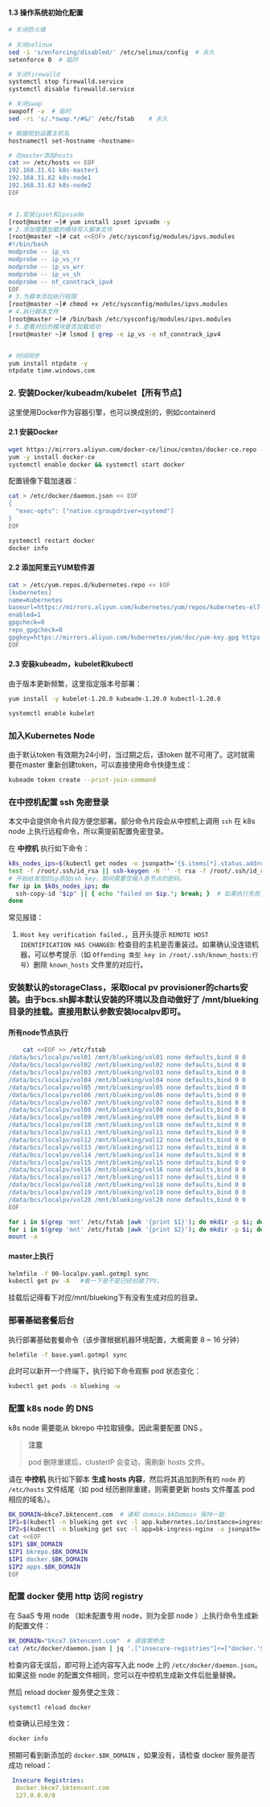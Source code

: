 #### 1.3 操作系统初始化配置
```bash
# 关闭防火墙
 
# 关闭selinux
sed -i 's/enforcing/disabled/' /etc/selinux/config  # 永久
setenforce 0  # 临时

# 关闭firewalld
systemctl stop firewalld.service
systemctl disable firewalld.service

# 关闭swap
swapoff -a  # 临时
sed -ri 's/.*swap.*/#&/' /etc/fstab    # 永久

# 根据规划设置主机名
hostnamectl set-hostname <hostname>

# 在master添加hosts
cat >> /etc/hosts << EOF
192.168.31.61 k8s-master1
192.168.31.62 k8s-node1
192.168.31.63 k8s-node2
EOF


# 1.安装ipset和ipvsadm
[root@master ~]# yum install ipset ipvsadm -y
# 2.添加需要加载的模块写入脚本文件
[root@master ~]# cat <<EOF> /etc/sysconfig/modules/ipvs.modules
#!/bin/bash
modprobe -- ip_vs
modprobe -- ip_vs_rr
modprobe -- ip_vs_wrr
modprobe -- ip_vs_sh
modprobe -- nf_conntrack_ipv4
EOF
# 3.为脚本添加执行权限
[root@master ~]# chmod +x /etc/sysconfig/modules/ipvs.modules
# 4.执行脚本文件
[root@master ~]# /bin/bash /etc/sysconfig/modules/ipvs.modules
# 5.查看对应的模块是否加载成功
[root@master ~]# lsmod | grep -e ip_vs -e nf_conntrack_ipv4


# 时间同步
yum install ntpdate -y
ntpdate time.windows.com

```
### 2. 安装Docker/kubeadm/kubelet【所有节点】
这里使用Docker作为容器引擎，也可以换成别的，例如containerd
#### 2.1 安装Docker
```bash
wget https://mirrors.aliyun.com/docker-ce/linux/centos/docker-ce.repo -O /etc/yum.repos.d/docker-ce.repo
yum -y install docker-ce
systemctl enable docker && systemctl start docker
```

配置镜像下载加速器：
```bash
cat > /etc/docker/daemon.json << EOF
{
  "exec-opts": ["native.cgroupdriver=systemd"]
}
EOF

systemctl restart docker
docker info
```
#### 2.2 添加阿里云YUM软件源
```bash
cat > /etc/yum.repos.d/kubernetes.repo << EOF
[kubernetes]
name=Kubernetes
baseurl=https://mirrors.aliyun.com/kubernetes/yum/repos/kubernetes-el7-x86_64
enabled=1
gpgcheck=0
repo_gpgcheck=0
gpgkey=https://mirrors.aliyun.com/kubernetes/yum/doc/yum-key.gpg https://mirrors.aliyun.com/kubernetes/yum/doc/rpm-package-key.gpg
EOF
```
#### 2.3 安装kubeadm，kubelet和kubectl
由于版本更新频繁，这里指定版本号部署：
```bash
yum install -y kubelet-1.20.0 kubeadm-1.20.0 kubectl-1.20.0

systemctl enable kubelet
```

### 加入Kubernetes Node
由于默认token 有效期为24小时，当过期之后，该token 就不可用了。这时就需要在master 重新创建token，可以直接使用命令快捷生成：
```bash
kubeadm token create --print-join-command
```

### 在中控机配置 ssh 免密登录
本文中会提供命令片段方便您部署。部分命令片段会从中控机上调用 `ssh` 在 k8s node 上执行远程命令，所以需提前配置免密登录。

在 **中控机** 执行如下命令：
``` bash
k8s_nodes_ips=$(kubectl get nodes -o jsonpath='{$.items[*].status.addresses[?(@.type=="InternalIP")].address}')
test -f /root/.ssh/id_rsa || ssh-keygen -N '' -t rsa -f /root/.ssh/id_rsa  # 如果不存在rsa key则创建一个。
# 开始给发现的ip添加ssh key，期间需要您输入各节点的密码。
for ip in $k8s_nodes_ips; do
  ssh-copy-id "$ip" || { echo "failed on $ip."; break; }  # 如果执行失败，则退出
done
```
常见报错：
1. `Host key verification failed.`，且开头提示 `REMOTE HOST IDENTIFICATION HAS CHANGED`: 检查目的主机是否重装过。如果确认没连错机器，可以参考提示（如 `Offending 类型 key in /root/.ssh/known_hosts:行号`）删除 `known_hosts` 文件里的对应行。


### 安装默认的storageClass，采取local pv provisioner的charts安装。由于bcs.sh脚本默认安装的环境以及自动做好了 /mnt/blueking 目录的挂载。直接用默认参数安装localpv即可。

#### 所有node节点执行
```bash
	cat <<EOF >> /etc/fstab
/data/bcs/localpv/vol01 /mnt/blueking/vol01 none defaults,bind 0 0
/data/bcs/localpv/vol02 /mnt/blueking/vol02 none defaults,bind 0 0
/data/bcs/localpv/vol03 /mnt/blueking/vol03 none defaults,bind 0 0
/data/bcs/localpv/vol04 /mnt/blueking/vol04 none defaults,bind 0 0
/data/bcs/localpv/vol05 /mnt/blueking/vol05 none defaults,bind 0 0
/data/bcs/localpv/vol06 /mnt/blueking/vol06 none defaults,bind 0 0
/data/bcs/localpv/vol07 /mnt/blueking/vol07 none defaults,bind 0 0
/data/bcs/localpv/vol08 /mnt/blueking/vol08 none defaults,bind 0 0
/data/bcs/localpv/vol09 /mnt/blueking/vol09 none defaults,bind 0 0
/data/bcs/localpv/vol10 /mnt/blueking/vol10 none defaults,bind 0 0
/data/bcs/localpv/vol11 /mnt/blueking/vol11 none defaults,bind 0 0
/data/bcs/localpv/vol12 /mnt/blueking/vol12 none defaults,bind 0 0
/data/bcs/localpv/vol13 /mnt/blueking/vol13 none defaults,bind 0 0
/data/bcs/localpv/vol14 /mnt/blueking/vol14 none defaults,bind 0 0
/data/bcs/localpv/vol15 /mnt/blueking/vol15 none defaults,bind 0 0
/data/bcs/localpv/vol16 /mnt/blueking/vol16 none defaults,bind 0 0
/data/bcs/localpv/vol17 /mnt/blueking/vol17 none defaults,bind 0 0
/data/bcs/localpv/vol18 /mnt/blueking/vol18 none defaults,bind 0 0
/data/bcs/localpv/vol19 /mnt/blueking/vol19 none defaults,bind 0 0
/data/bcs/localpv/vol20 /mnt/blueking/vol20 none defaults,bind 0 0
EOF

for i in $(grep 'mnt' /etc/fstab |awk '{print $1}'); do mkdir -p $i; done
for i in $(grep 'mnt' /etc/fstab |awk '{print $2}'); do mkdir -p $i; done
mount -a
```
#### master上执行
```bash
helmfile -f 00-localpv.yaml.gotmpl sync
kubectl get pv -A   #看一下是不是已经创建了PV。
```
挂载后记得看下对应/mnt/blueking下有没有生成对应的目录。


### 部署基础套餐后台
执行部署基础套餐命令（该步骤根据机器环境配置，大概需要 8 ~ 16 分钟）
```bash
helmfile -f base.yaml.gotmpl sync
```
此时可以新开一个终端下，执行如下命令观察 pod 状态变化：
```bash
kubectl get pods -n blueking -w
```

### 配置 k8s node 的 DNS
k8s node 需要能从 bkrepo 中拉取镜像。因此需要配置 DNS 。

>**注意**
>
>pod 删除重建后，clusterIP 会变动，需刷新 hosts 文件。

请在 **中控机** 执行如下脚本 **生成 hosts 内容**，然后将其追加到所有的 `node` 的 `/etc/hosts` 文件结尾（如 pod 经历删除重建，则需要更新 hosts 文件覆盖 pod 相应的域名）。

``` bash
BK_DOMAIN=bkce7.bktencent.com  # 请和 domain.bkDomain 保持一致.
IP1=$(kubectl -n blueking get svc -l app.kubernetes.io/instance=ingress-nginx -o jsonpath='{.items[0].spec.clusterIP}')
IP2=$(kubectl -n blueking get svc -l app=bk-ingress-nginx -o jsonpath='{.items[0].spec.clusterIP}')
cat <<EOF
$IP1 $BK_DOMAIN
$IP1 bkrepo.$BK_DOMAIN
$IP1 docker.$BK_DOMAIN
$IP2 apps.$BK_DOMAIN
EOF
```

<a id="hosts-in-bk-ctrl" name="hosts-in-bk-ctrl"></a>

### 配置 docker 使用 http 访问 registry
在 SaaS 专用 node （如未配置专用 node，则为全部 node ）上执行命令生成新的配置文件：
``` bash
BK_DOMAIN="bkce7.bktencent.com"  # 请按需修改
cat /etc/docker/daemon.json | jq '.["insecure-registries"]+=["docker.'$BK_DOMAIN'"]'
```

检查内容无误后，即可将上述内容写入此 node 上的 `/etc/docker/daemon.json`。如果这些 node 的配置文件相同，您可以在中控机生成新文件后批量替换。

然后 reload docker 服务使之生效：
``` bash
systemctl reload docker
```

检查确认已经生效：
``` bash
docker info
```

预期可看到新添加的 `docker.$BK_DOMAIN` ，如果没有，请检查 docker 服务是否成功 reload：
``` yaml
 Insecure Registries:
  docker.bkce7.bktencent.com
  127.0.0.0/8
```

